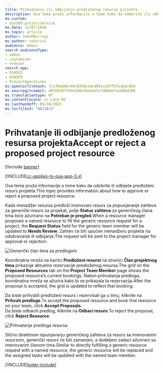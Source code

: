 ```yaml
---
title: Prihvatanje ili odbijanje predloženog resursa projekta
description: Ova tema pruža informacije o tome kako da odobrite ili odbijete predloženi resurs projekta.
ms.custom:
- dyn365-projectservice
ms.date: 12/07/2018
ms.topic: article
author: JohnPBurrows
ms.author: ruhercul
audience: Admin
search.audienceType:
- admin
- customizer
- enduser
search.app:
- D365CE
- D365PS
- ProjectOperations
ms.openlocfilehash: 7cc49a846c98c0359ce4cd681c42ff57e16dc9bd
ms.sourcegitcommit: 40f68387f594180af64a5e5c748b6efa188bd300
ms.translationtype: HT
ms.contentlocale: sr-Latn-RS
ms.lasthandoff: 05/10/2021
ms.locfileid: "6011613"
---
```

# <a name="accept-or-reject-a-proposed-project-resource"></a><span data-ttu-id="3e250-103">Prihvatanje ili odbijanje predloženog resursa projekta</span><span class="sxs-lookup"><span data-stu-id="3e250-103">Accept or reject a proposed project resource</span></span>

[!include [banner](../includes/psa-now-project-operations.md)]

[!INCLUDE[cc-applies-to-psa-app-3.x](../includes/cc-applies-to-psa-app-3x.md)]

<span data-ttu-id="3e250-104">Ova tema pruža informacije o tome kako da odobrite ili odbijete predloženi resurs projekta.</span><span class="sxs-lookup"><span data-stu-id="3e250-104">This topic provides information about how to approve or reject a proposed project resource.</span></span>

<span data-ttu-id="3e250-105">Kada menadžer resursa predloži imenovani resurs za popunjavanje zahteva za generički resurs za projekat, polje **Status zahteva** za generičkog člana tima biće ažurirano na **Potreban je pregled**.</span><span class="sxs-lookup"><span data-stu-id="3e250-105">When a resource manager proposes a named resource to fill the generic resource request for a project, the **Request Status** field for the generic team member will be updated to **Needs Review**.</span></span> <span data-ttu-id="3e250-106">Zahtev će biti upućen menadžeru projekta na odobravanje ili odbijanje.</span><span class="sxs-lookup"><span data-stu-id="3e250-106">The request will be sent to the project manager for approval or rejection.</span></span>

![Generički član tima sa predlogom](media/RM-how-to-19.png)

<span data-ttu-id="3e250-108">Koordinatna mreža na kartici **Predloženi resursi** na stranici **Član projektnog tima** prikazuje aktuelne rezervacije predloženog resursa.</span><span class="sxs-lookup"><span data-stu-id="3e250-108">The grid on the **Proposed Resources** tab on the **Project Team Member** page shows the proposed resource’s current bookings.</span></span> <span data-ttu-id="3e250-109">Nakon prihvatanja predloga, koordinatna mreža se ažurira kako bi se prikazala ta rezervacija.</span><span class="sxs-lookup"><span data-stu-id="3e250-109">After the proposal is accepted, the grid is updated to reflect that booking.</span></span> 

<span data-ttu-id="3e250-110">Da biste prihvatili predloženi resurs i rezervisali ga u timu, kliknite na **Prihvati predloge**.</span><span class="sxs-lookup"><span data-stu-id="3e250-110">To accept the proposed resource and book that resource on your team, click **Accept Proposals**.</span></span>  
<span data-ttu-id="3e250-111">Da biste odbacili predlog, kliknite na **Odbaci resurs**.</span><span class="sxs-lookup"><span data-stu-id="3e250-111">To reject the proposal, click **Reject Resource**.</span></span>

![Prihvatanje predloga resursa](media/RM-how-to-20.png) 

<span data-ttu-id="3e250-113">Slično direktnom ispunjavanju generičkog zahteva za resurs sa imenovanim resursom, generički resurs će biti zamenjen, a dodeljeni zadaci ažurirani sa imenovanim članom tima.</span><span class="sxs-lookup"><span data-stu-id="3e250-113">Similar to directly fulfilling a generic resource request with a named resource, the generic resource will be replaced and the assigned tasks will be updated with the named team member.</span></span>


[!INCLUDE[footer-include](../includes/footer-banner.md)]